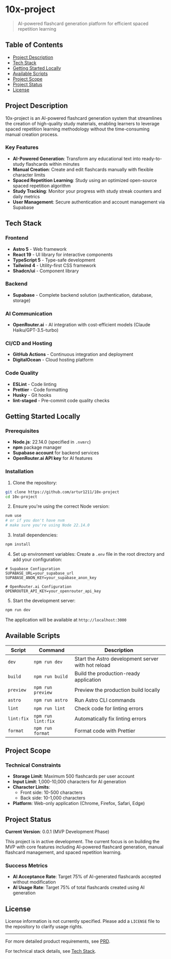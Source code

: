 # 10x-project

> AI-powered flashcard generation platform for efficient spaced repetition learning

## Table of Contents

- [Project Description](#project-description)
- [Tech Stack](#tech-stack)
- [Getting Started Locally](#getting-started-locally)
- [Available Scripts](#available-scripts)
- [Project Scope](#project-scope)
- [Project Status](#project-status)
- [License](#license)

## Project Description

10x-project is an AI-powered flashcard generation system that streamlines the creation of high-quality study materials, enabling learners to leverage spaced repetition learning methodology without the time-consuming manual creation process.

### Key Features

- **AI-Powered Generation**: Transform any educational text into ready-to-study flashcards within minutes
- **Manual Creation**: Create and edit flashcards manually with flexible character limits
- **Spaced Repetition Learning**: Study using an optimized open-source spaced repetition algorithm
- **Study Tracking**: Monitor your progress with study streak counters and daily metrics
- **User Management**: Secure authentication and account management via Supabase

## Tech Stack

### Frontend
- **Astro 5** - Web framework
- **React 19** - UI library for interactive components
- **TypeScript 5** - Type-safe development
- **Tailwind 4** - Utility-first CSS framework
- **Shadcn/ui** - Component library

### Backend
- **Supabase** - Complete backend solution (authentication, database, storage)

### AI Communication
- **OpenRouter.ai** - AI integration with cost-efficient models (Claude Haiku/GPT-3.5-turbo)

### CI/CD and Hosting
- **GitHub Actions** - Continuous integration and deployment
- **DigitalOcean** - Cloud hosting platform

### Code Quality
- **ESLint** - Code linting
- **Prettier** - Code formatting
- **Husky** - Git hooks
- **lint-staged** - Pre-commit code quality checks

## Getting Started Locally

### Prerequisites

- **Node.js**: 22.14.0 (specified in `.nvmrc`)
- **npm** package manager
- **Supabase account** for backend services
- **OpenRouter.ai API key** for AI features

### Installation

1. Clone the repository:
```bash
git clone https://github.com/artur1211/10x-project
cd 10x-project
```

2. Ensure you're using the correct Node version:
```bash
nvm use
# or if you don't have nvm
# make sure you're using Node 22.14.0
```

3. Install dependencies:
```bash
npm install
```

4. Set up environment variables:
Create a `.env` file in the root directory and add your configuration:
```env
# Supabase Configuration
SUPABASE_URL=your_supabase_url
SUPABASE_ANON_KEY=your_supabase_anon_key

# OpenRouter.ai Configuration
OPENROUTER_API_KEY=your_openrouter_api_key
```

5. Start the development server:
```bash
npm run dev
```

The application will be available at `http://localhost:3000`

## Available Scripts

| Script | Command | Description |
|--------|---------|-------------|
| `dev` | `npm run dev` | Start the Astro development server with hot reload |
| `build` | `npm run build` | Build the production-ready application |
| `preview` | `npm run preview` | Preview the production build locally |
| `astro` | `npm run astro` | Run Astro CLI commands |
| `lint` | `npm run lint` | Check code for linting errors |
| `lint:fix` | `npm run lint:fix` | Automatically fix linting errors |
| `format` | `npm run format` | Format code with Prettier |

## Project Scope

### Technical Constraints
- **Storage Limit**: Maximum 500 flashcards per user account
- **Input Limit**: 1,000-10,000 characters for AI generation
- **Character Limits**:
  - Front side: 10-500 characters
  - Back side: 10-1,000 characters
- **Platform**: Web-only application (Chrome, Firefox, Safari, Edge)

## Project Status

**Current Version**: 0.0.1 (MVP Development Phase)

This project is in active development. The current focus is on building the MVP with core features including AI-powered flashcard generation, manual flashcard management, and spaced repetition learning.

### Success Metrics
- **AI Acceptance Rate**: Target 75% of AI-generated flashcards accepted without modification
- **AI Usage Rate**: Target 75% of total flashcards created using AI generation

## License

License information is not currently specified. Please add a `LICENSE` file to the repository to clarify usage rights.

---

For more detailed product requirements, see [PRD](.ai/prd.md).

For technical stack details, see [Tech Stack](.ai/tech-stack.md).